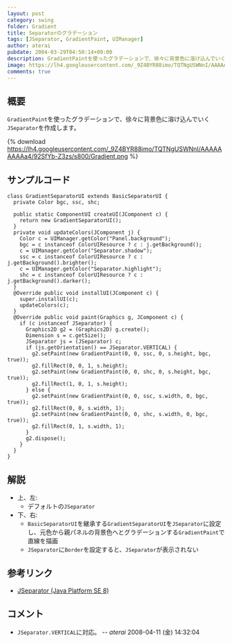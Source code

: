 ```yaml
---
layout: post
category: swing
folder: Gradient
title: Separatorのグラデーション
tags: [JSeparator, GradientPaint, UIManager]
author: aterai
pubdate: 2004-03-29T04:50:14+09:00
description: GradientPaintを使ったグラデーションで、徐々に背景色に溶け込んでいくJSeparatorを作成します。
image: https://lh4.googleusercontent.com/_9Z4BYR88imo/TQTNgUSWNnI/AAAAAAAAAa4/92SfYb-Z3zs/s800/Gradient.png
comments: true
---
```

## 概要
`GradientPaint`を使ったグラデーションで、徐々に背景色に溶け込んでいく`JSeparator`を作成します。

{% download https://lh4.googleusercontent.com/_9Z4BYR88imo/TQTNgUSWNnI/AAAAAAAAAa4/92SfYb-Z3zs/s800/Gradient.png %}

## サンプルコード
<pre class="prettyprint"><code>class GradientSeparatorUI extends BasicSeparatorUI {
  private Color bgc, ssc, shc;

  public static ComponentUI createUI(JComponent c) {
    return new GradientSeparatorUI();
  }
  private void updateColors(JComponent j) {
    Color c = UIManager.getColor("Panel.background");
    bgc = c instanceof ColorUIResource ? c : j.getBackground();
    c = UIManager.getColor("Separator.shadow");
    ssc = c instanceof ColorUIResource ? c : j.getBackground().brighter();
    c = UIManager.getColor("Separator.highlight");
    shc = c instanceof ColorUIResource ? c : j.getBackground().darker();
  }
  @Override public void installUI(JComponent c) {
    super.installUI(c);
    updateColors(c);
  }
  @Override public void paint(Graphics g, JComponent c) {
    if (c instanceof JSeparator) {
      Graphics2D g2 = (Graphics2D) g.create();
      Dimension s = c.getSize();
      JSeparator js = (JSeparator) c;
      if (js.getOrientation() == JSeparator.VERTICAL) {
        g2.setPaint(new GradientPaint(0, 0, ssc, 0, s.height, bgc, true));
        g2.fillRect(0, 0, 1, s.height);
        g2.setPaint(new GradientPaint(0, 0, shc, 0, s.height, bgc, true));
        g2.fillRect(1, 0, 1, s.height);
      } else {
        g2.setPaint(new GradientPaint(0, 0, ssc, s.width, 0, bgc, true));
        g2.fillRect(0, 0, s.width, 1);
        g2.setPaint(new GradientPaint(0, 0, shc, s.width, 0, bgc, true));
        g2.fillRect(0, 1, s.width, 1);
      }
      g2.dispose();
    }
  }
}
</code></pre>

## 解説
- 上、左:
    - デフォルトの`JSeparator`
- 下、右:
    - `BasicSeparatorUI`を継承する`GradientSeparatorUI`を`JSeparator`に設定し、元色から親パネルの背景色へとグラデーションする`GradientPaint`で直線を描画
    - `JSeparator`に`Border`を設定すると、`JSeparator`が表示されない

<!-- dummy comment line for breaking list -->

## 参考リンク
- [JSeparator (Java Platform SE 8)](https://docs.oracle.com/javase/jp/8/docs/api/javax/swing/JSeparator.html)

<!-- dummy comment line for breaking list -->

## コメント
- `JSeparator.VERTICAL`に対応。 -- *aterai* 2008-04-11 (金) 14:32:04

<!-- dummy comment line for breaking list -->
